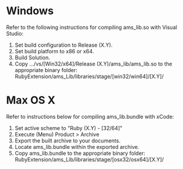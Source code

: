 # Windows
Refer to the following instructions for compiling ams_lib.so with Visual Studio:

1. Set build configuration to Release (X.Y).
2. Set build platform to x86 or x64.
2. Build Solution.
3. Copy .../vs/[Win32/x64]/Release (X.Y)/ams_lib/ams_lib.so
   to the appropriate binary folder:
   RubyExtension/ams_Lib/libraries/stage/[win32/win64]/[X.Y]/

# Max OS X
Refer to instructions below for compiling ams_lib.bundle with xCode:

1. Set active scheme to "Ruby (X.Y) - [32/64]"
2. Execute (Menu) Product > Archive
3. Export the built archive to your documents.
4. Locate ams_lib.bundle within the exported archive.
5. Copy ams_lib.bundle to the appropriate binary folder:
   RubyExtension/ams_Lib/libraries/stage/[osx32/osx64]/[X.Y]/
